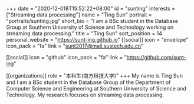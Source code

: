 +++
date = "2020-12-018T15:52:22+08:00" 
id = "sunting"
interests = ["Streaming data processing"]
name = "Ting Sun"
portrait = "portraits/sunting.jpg"
short_bio = "I am a BSc student in the Database Group at Southern University of Science and Technology working on streaming data processing."
title = "Ting Sun"
sort_position = 14
personal_website = "https://sunt-ing.github.io"
[[social]]
    icon = "envelope"
    icon_pack = "fa"
    link = "sunt2017@mail.sustech.edu.cn"

[[social]]
    icon = "github"
    icon_pack = "fa"
    link = "https://github.com/sunt-ing"

[[organizations]]
    role = "本科生(南方科技大学)"
+++
My name is Ting Sun and I am a BSc student in the Database Group of the Department of Computer Science and Engineering at Southern University of Science and Technology. My research focuses on streaming data processing.









